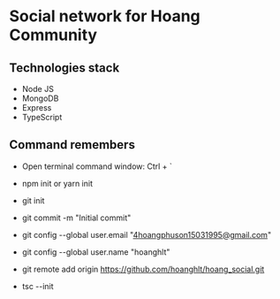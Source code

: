 # Social network for Hoang Community

## Technologies stack

- Node JS
- MongoDB
- Express
- TypeScript

## Command remembers

- Open terminal command window: Ctrl + `
- npm init or yarn init
- git init
- git commit -m "Initial commit"
- git config --global user.email "4hoangphuson15031995@gmail.com"
- git config --global user.name "hoanghlt"
- git remote add origin https://github.com/hoanghlt/hoang_social.git

- tsc --init
